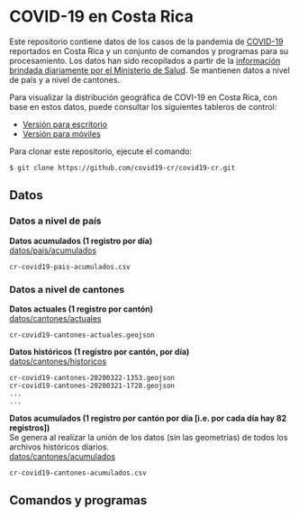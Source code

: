 # COVID-19 en Costa Rica
Este repositorio contiene datos de los casos de la pandemia de [COVID-19](https://es.wikipedia.org/wiki/COVID-19) reportados en Costa Rica y un conjunto de comandos y programas para su procesamiento. Los datos han sido recopilados a partir de la [información brindada diariamente por el Ministerio de Salud](https://github.com/covid19-cr/covid19-cr/tree/master/prensa/comunicados-ministerio-salud). Se mantienen datos a nivel de país y a nivel de cantones.

Para visualizar la distribución geográfica de COVI-19 en Costa Rica, con base en estos datos, puede consultar los siguientes tableros de control:

- [Versión para escritorio](https://arcg.is/1HKq9i)
- [Versión para móviles](https://arcg.is/1uTiWT)

Para clonar este repositorio, ejecute el comando:
```terminal
$ git clone https://github.com/covid19-cr/covid19-cr.git
```

## Datos

### Datos a nivel de país
**Datos acumulados (1 registro por día)**  
[datos/pais/acumulados](https://github.com/covid19-cr/covid19-cr/tree/master/datos/pais/acumulados)
```
cr-covid19-pais-acumulados.csv
```

### Datos a nivel de cantones
**Datos actuales (1 registro por cantón)**  
[datos/cantones/actuales](https://github.com/covid19-cr/covid19-cr/tree/master/datos/cantones/actuales)
```
cr-covid19-cantones-actuales.geojson
```

**Datos históricos (1 registro por cantón, por día)**  
[datos/cantones/historicos](https://github.com/covid19-cr/covid19-cr/tree/master/datos/cantones/historicos)
```
cr-covid19-cantones-20200322-1353.geojson
cr-covid19-cantones-20200321-1728.geojson
...
...
```

**Datos acumulados (1 registro por cantón por día [i.e. por cada día hay 82 registros])**  
Se genera al realizar la unión de los datos (sin las geometrías) de todos los archivos históricos diarios.  
[datos/cantones/acumulados](https://github.com/covid19-cr/covid19-cr/tree/master/datos/cantones/acumulados)
```
cr-covid19-cantones-acumulados.csv
```

## Comandos y programas
